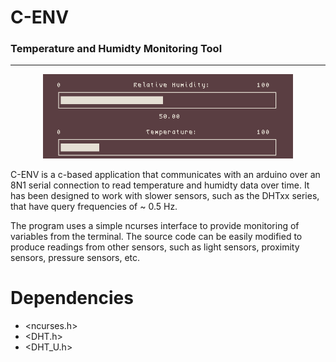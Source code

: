 # C-ENV
### Temperature and Humidty Monitoring Tool

---

<p align="center">
<img src="cenv2.png" width=400px />
</p>

C-ENV is a c-based application that communicates with an arduino over 
an 8N1 serial connection to read temperature and humidty data over 
time. It has been designed to work with slower sensors, such as the DHTxx 
series, that have query frequencies of ~ 0.5 Hz.

The program uses a simple ncurses interface to provide monitoring of 
variables from the terminal. The source code can be easily modified to 
produce readings from other sensors, such as light sensors, proximity 
sensors, pressure sensors, etc.

# Dependencies

- <ncurses.h>
- <DHT.h>
- <DHT_U.h> 

